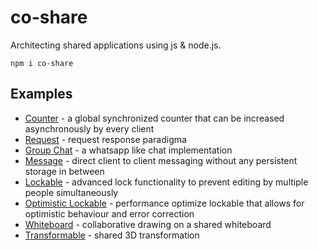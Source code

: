 # co-share

Architecting shared applications using js & node.js.

`npm i co-share`

## **Examples**

* [Counter](https://cocoss-org.github.io/co-share/counter) - a global synchronized counter that can be increased asynchronously by every client
* [Request](https://cocoss-org.github.io/co-share/request) - request response paradigma
* [Group Chat](https://cocoss-org.github.io/co-share/group-chat) - a whatsapp like chat implementation
* [Message](https://cocoss-org.github.io/co-share/message) - direct client to client messaging without any persistent storage in between
* [Lockable](https://cocoss-org.github.io/co-share/lockable) - advanced lock functionality to prevent editing by multiple people simultaneously 
* [Optimistic Lockable](https://cocoss-org.github.io/co-share/optimistic-lockable) - performance optimize lockable that allows for optimistic behaviour and error correction
* [Whiteboard](https://cocoss-org.github.io/co-share/whiteboard) - collaborative drawing on a shared whiteboard
* [Transformable](https://cocoss-org.github.io/co-share/transformable) - shared 3D transformation